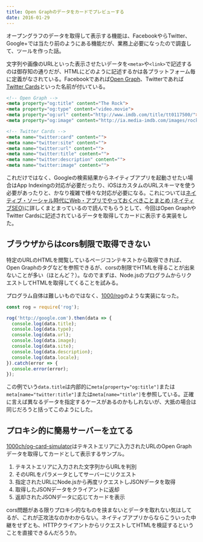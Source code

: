 ```yaml
---
title: Open Graphのデータをカードでプレビューする
date: 2016-01-29
---
```


オープングラフのデータを取得して表示する機能は、FacebookやらTwitter、Google+では当たり前のようにある機能だが、業務上必要になったので調査して、ツールを作った話。

文字列や画像のURLといった表示させたいデータを`<meta>`や`<link>`で記述するのは御存知の通りだが、HTMLにどのように記述するかは各プラットフォーム毎に定義がなされている。Facebookであれば[Open Graph](http://ogp.me/)、Twitterであれば[Twitter Cards](https://dev.twitter.com/cards/markup)といった名前が付いている。

```html
<!-- Open Graph -->
<meta property="og:title" content="The Rock">
<meta property="og:type" content="video.movie">
<meta property="og:url" content="http://www.imdb.com/title/tt0117500/">
<meta property="og:image" content="http://ia.media-imdb.com/images/rock.jpg">

<!-- Twitter Cards -->
<meta name="twitter:card" content="">
<meta name="twitter:site" content="">
<meta name="twitter:url" content="">
<meta name="twitter:title" content="">
<meta name="twitter:description" content="">
<meta name="twitter:image" content="">
```

これだけではなく、Googleの検索結果からネイティブアプリを起動させたい場合はApp Indexingの対応が必要だったり、iOSはカスタムのURLスキーマを使う必要があったりと、かなり複雑で様々な対応が必要になる。これについては[ネイティブ・ソーシャル時代にWeb・アプリでやっておくべきことまとめ (ネイティブSEO)](http://qiita.com/herablog/items/ce9ceaccb13c304855f4)に詳しくまとまっているので読んでもらうとして、今回はOpen GraphやTwitter Cardsに記述されているデータを取得してカードに表示する実装をした。

## ブラウザからはcors制限で取得できない

特定のURLのHTMLを閲覧しているページコンテキストから取得できれば、Open Graphのタグなどを参照できるが、corsの制限でHTMLを得ることが出来ないことが多い（ほとんど？）。なのでまずは、Node.jsのプログラムからリクエストしてHTMLを取得してくることを試みる。

プログラム自体は難しいものではなく、[1000/rog](https://github.com/1000ch/rog)のような実装になった。

```javascript
const rog = require('rog');

rog('http://google.com').then(data => {
  console.log(data.title);
  console.log(data.type);
  console.log(data.url);
  console.log(data.image);
  console.log(data.site);
  console.log(data.description);
  console.log(data.locale);
}).catch(error => {
  console.error(error);
});
```

この例でいう`data.title`は内部的に`meta[property="og:title"]`または`meta[name="twitter:title"]`または`meta[name="title"]`を参照している。正確に言えば異なるデータを指定するケースがあるのかもしれないが、大抵の場合は同じだろうと括ってこのようにした。

## プロキシ的に簡易サーバーを立てる

[1000ch/og-card-simulator](https://github.com/1000ch/og-card-simulator)はテキストエリアに入力されたURLのOpen Graphデータを取得してカードとして表示するサンプル。

1. テキストエリアに入力された文字列からURLを判別
2. そのURLをパラメータとしてサーバーにリクエスト
3. 指定されたURLにNode.jsから再度リクエストしJSONデータを取得
4. 取得したJSONデータをクライアントに返却
5. 返却されたJSONデータに応じてカードを表示

cors問題がある限りプロキシ的なものを挟まないとデータを取れない気はしてるが、これが正攻法なのかわからない。ネイティブアプリからならこういった中継をせずとも、HTTPクライアントからリクエストしてHTMLを検証するということを直接できるんだろうか。
